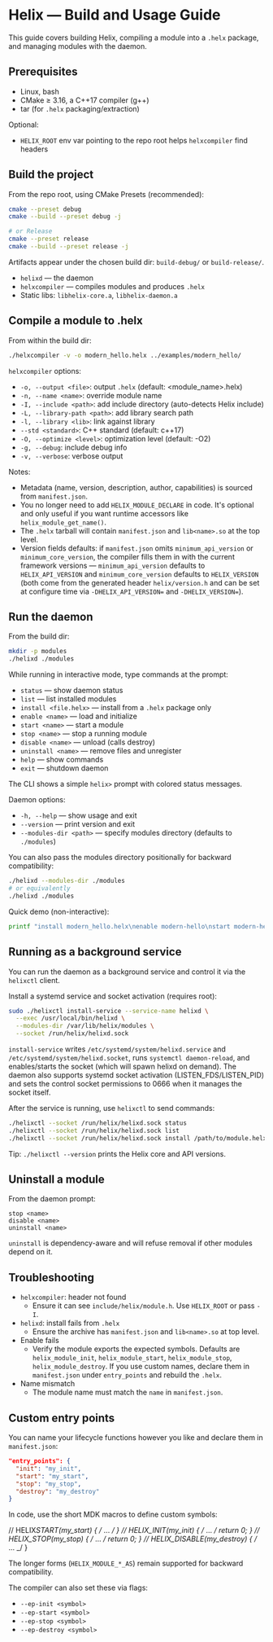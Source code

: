 # Helix — Build and Usage Guide

This guide covers building Helix, compiling a module into a `.helx` package, and
managing modules with the daemon.

## Prerequisites

- Linux, bash
- CMake ≥ 3.16, a C++17 compiler (g++)
- tar (for `.helx` packaging/extraction)

Optional:

- `HELIX_ROOT` env var pointing to the repo root helps `helxcompiler` find headers

## Build the project

From the repo root, using CMake Presets (recommended):

```bash
cmake --preset debug
cmake --build --preset debug -j

# or Release
cmake --preset release
cmake --build --preset release -j
```

Artifacts appear under the chosen build dir: `build-debug/` or `build-release/`.

- `helixd` — the daemon
- `helxcompiler` — compiles modules and produces `.helx`
- Static libs: `libhelix-core.a`, `libhelix-daemon.a`

## Compile a module to .helx

From within the build dir:

```bash
./helxcompiler -v -o modern_hello.helx ../examples/modern_hello/
```

`helxcompiler` options:

- `-o, --output <file>`: output `.helx` (default: <module_name>.helx)
- `-n, --name <name>`: override module name
- `-I, --include <path>`: add include directory (auto-detects Helix include)
- `-L, --library-path <path>`: add library search path
- `-l, --library <lib>`: link against library
- `--std <standard>`: C++ standard (default: c++17)
- `-O, --optimize <level>`: optimization level (default: -O2)
- `-g, --debug`: include debug info
- `-v, --verbose`: verbose output

Notes:

- Metadata (name, version, description, author, capabilities) is sourced from `manifest.json`.
- You no longer need to add `HELIX_MODULE_DECLARE` in code. It's optional and only useful if you want runtime accessors like `helix_module_get_name()`.
- The `.helx` tarball will contain `manifest.json` and `lib<name>.so` at the top level.
- Version fields defaults: if `manifest.json` omits `minimum_api_version` or `minimum_core_version`, the compiler fills them in with the current framework versions — `minimum_api_version` defaults to `HELIX_API_VERSION` and `minimum_core_version` defaults to `HELIX_VERSION` (both come from the generated header `helix/version.h` and can be set at configure time via `-DHELIX_API_VERSION=` and `-DHELIX_VERSION=`).

## Run the daemon

From the build dir:

```bash
mkdir -p modules
./helixd ./modules
```

While running in interactive mode, type commands at the prompt:

- `status` — show daemon status
- `list` — list installed modules
- `install <file.helx>` — install from a `.helx` package only
- `enable <name>` — load and initialize
- `start <name>` — start a module
- `stop <name>` — stop a running module
- `disable <name>` — unload (calls destroy)
- `uninstall <name>` — remove files and unregister
- `help` — show commands
- `exit` — shutdown daemon

The CLI shows a simple `helix>` prompt with colored status messages.

Daemon options:

- `-h, --help` — show usage and exit
- `--version` — print version and exit
- `--modules-dir <path>` — specify modules directory (defaults to `./modules`)

You can also pass the modules directory positionally for backward compatibility:

```bash
./helixd --modules-dir ./modules
# or equivalently
./helixd ./modules
```

Quick demo (non-interactive):

```bash
printf "install modern_hello.helx\nenable modern-hello\nstart modern-hello\nstatus\nexit\n" | ./helixd ./modules
```

## Running as a background service

You can run the daemon as a background service and control it via the `helixctl` client.

Install a systemd service and socket activation (requires root):

```bash
sudo ./helixctl install-service --service-name helixd \
  --exec /usr/local/bin/helixd \
  --modules-dir /var/lib/helix/modules \
  --socket /run/helix/helixd.sock
```

`install-service` writes `/etc/systemd/system/helixd.service` and `/etc/systemd/system/helixd.socket`, runs `systemctl daemon-reload`, and enables/starts the socket (which will spawn helixd on demand). The daemon also supports systemd socket activation (LISTEN_FDS/LISTEN_PID) and sets the control socket permissions to 0666 when it manages the socket itself.

After the service is running, use `helixctl` to send commands:

```bash
./helixctl --socket /run/helix/helixd.sock status
./helixctl --socket /run/helix/helixd.sock list
./helixctl --socket /run/helix/helixd.sock install /path/to/module.helx
```

Tip: `./helixctl --version` prints the Helix core and API versions.

## Uninstall a module

From the daemon prompt:

```text
stop <name>
disable <name>
uninstall <name>
```

`uninstall` is dependency-aware and will refuse removal if other modules depend on it.

## Troubleshooting

- `helxcompiler`: header not found
  - Ensure it can see `include/helix/module.h`. Use `HELIX_ROOT` or pass `-I`.
- `helixd`: install fails from `.helx`
  - Ensure the archive has `manifest.json` and `lib<name>.so` at top level.
- Enable fails
  - Verify the module exports the expected symbols. Defaults are `helix_module_init`, `helix_module_start`, `helix_module_stop`, `helix_module_destroy`. If you use custom names, declare them in `manifest.json` under `entry_points` and rebuild the `.helx`.
- Name mismatch
  - The module name must match the `name` in `manifest.json`.

## Custom entry points

You can name your lifecycle functions however you like and declare them in `manifest.json`:

```json
"entry_points": {
  "init": "my_init",
  "start": "my_start",
  "stop": "my_stop",
  "destroy": "my_destroy"
}
```

In code, use the short MDK macros to define custom symbols:

// HELIX*START(my_start) { /* ... _/ }
// HELIX_INIT(my_init) { /_ ... _/ return 0; }
// HELIX_STOP(my_stop) { /_ ... _/ return 0; }
// HELIX_DISABLE(my_destroy) { /_ ... \_/ }

The longer forms (`HELIX_MODULE_*_AS`) remain supported for backward compatibility.

The compiler can also set these via flags:

- `--ep-init <symbol>`
- `--ep-start <symbol>`
- `--ep-stop <symbol>`
- `--ep-destroy <symbol>`
